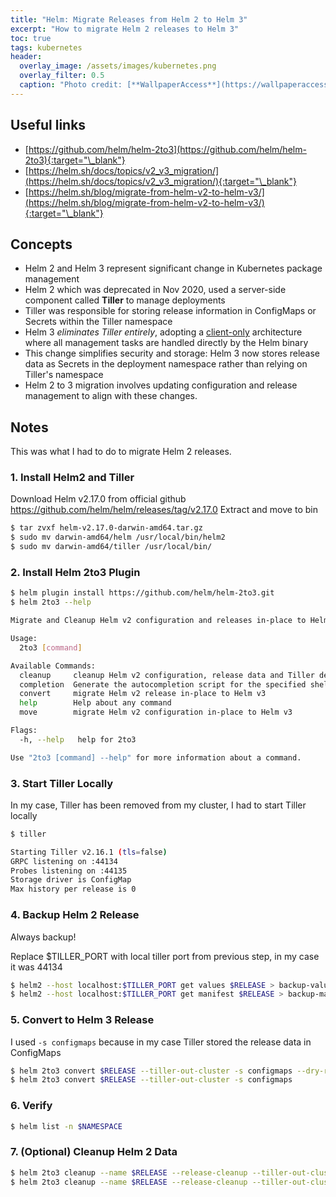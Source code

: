 ```yaml
---
title: "Helm: Migrate Releases from Helm 2 to Helm 3"
excerpt: "How to migrate Helm 2 releases to Helm 3"
toc: true
tags: kubernetes
header:
  overlay_image: /assets/images/kubernetes.png
  overlay_filter: 0.5
  caption: "Photo credit: [**WallpaperAccess**](https://wallpaperaccess.com/kubernetes)"
---
```


## Useful links

- [https://github.com/helm/helm-2to3](https://github.com/helm/helm-2to3){:target="\_blank"}
- [https://helm.sh/docs/topics/v2_v3_migration/](https://helm.sh/docs/topics/v2_v3_migration/){:target="\_blank"}
- [https://helm.sh/blog/migrate-from-helm-v2-to-helm-v3/](https://helm.sh/blog/migrate-from-helm-v2-to-helm-v3/){:target="\_blank"}

## Concepts

- Helm 2 and Helm 3 represent significant change in Kubernetes package management
- Helm 2 which was deprecated in Nov 2020, used a server-side component called **Tiller** to manage deployments
- Tiller was responsible for storing release information in ConfigMaps or Secrets within the Tiller namespace
- Helm 3 *eliminates Tiller entirely*, adopting a <u>client-only</u> architecture where all management tasks are handled directly by the Helm binary
- This change simplifies security and storage: Helm 3 now stores release data as Secrets in the deployment namespace rather than relying on Tiller's namespace
- Helm 2 to 3 migration involves updating configuration and release management to align with these changes.

## Notes

This was what I had to do to migrate Helm 2 releases.

### 1. Install Helm2 and Tiller

Download Helm v2.17.0 from official github https://github.com/helm/helm/releases/tag/v2.17.0
Extract and move to bin

```bash
$ tar zvxf helm-v2.17.0-darwin-amd64.tar.gz
$ sudo mv darwin-amd64/helm /usr/local/bin/helm2
$ sudo mv darwin-amd64/tiller /usr/local/bin/
```

### 2. Install Helm 2to3 Plugin

```bash
$ helm plugin install https://github.com/helm/helm-2to3.git
$ helm 2to3 --help

Migrate and Cleanup Helm v2 configuration and releases in-place to Helm v3

Usage:
  2to3 [command]

Available Commands:
  cleanup     cleanup Helm v2 configuration, release data and Tiller deployment
  completion  Generate the autocompletion script for the specified shell
  convert     migrate Helm v2 release in-place to Helm v3
  help        Help about any command
  move        migrate Helm v2 configuration in-place to Helm v3

Flags:
  -h, --help   help for 2to3

Use "2to3 [command] --help" for more information about a command.
```

### 3. Start Tiller Locally

In my case, Tiller has been removed from my cluster, I had to start Tiller locally

```bash
$ tiller

Starting Tiller v2.16.1 (tls=false)
GRPC listening on :44134
Probes listening on :44135
Storage driver is ConfigMap
Max history per release is 0
```

### 4. Backup Helm 2 Release

Always backup!

Replace $TILLER_PORT with local tiller port from previous step, in my case it was 44134

```bash
$ helm2 --host localhost:$TILLER_PORT get values $RELEASE > backup-values.yaml
$ helm2 --host localhost:$TILLER_PORT get manifest $RELEASE > backup-manifest.yaml
```

### 5. Convert to Helm 3 Release

I used `-s configmaps` because in my case Tiller stored the release data in ConfigMaps

```bash
$ helm 2to3 convert $RELEASE --tiller-out-cluster -s configmaps --dry-run
$ helm 2to3 convert $RELEASE --tiller-out-cluster -s configmaps
```

### 6. Verify

```bash
$ helm list -n $NAMESPACE
```

### 7. (Optional) Cleanup Helm 2 Data

```bash
$ helm 2to3 cleanup --name $RELEASE --release-cleanup --tiller-out-cluster -s configmaps --dry-run
$ helm 2to3 cleanup --name $RELEASE --release-cleanup --tiller-out-cluster -s configmaps
```
